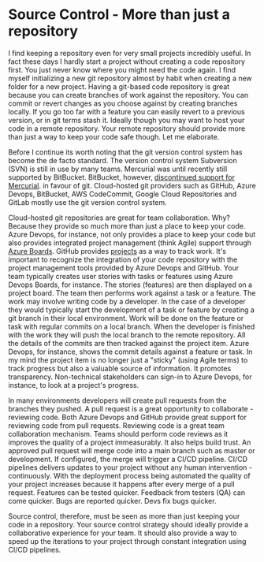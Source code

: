 # Source Control - More than just a repository

I find keeping a repository even for very small projects incredibly useful. In fact these days I hardly start a project without creating a code repository first. You just never know where you might need the code again. I find myself initializing a new git repository almost by habit when creating a new folder for a new project. Having a git-based code repository is great because you can create branches of work against the repository. You can commit or revert changes as you choose against by creating branches locally. If you go too far with a feature you can easily revert to a previous version, or in git terms stash it. Ideally though you may want to host your code in a remote repository. Your remote repository should provide more than just a way to keep your code safe though. Let me elaborate.

Before I continue its worth noting that the git version control system has become the de facto standard. The version control system Subversion (SVN) is still in use by many teams. Mercurial was until recently still supported by BitBucket. BitBucket, however, [discontinued support for Mercurial](https://bitbucket.org/blog/sunsetting-mercurial-support-in-bitbucket).  in favour of git. Cloud-hosted git providers such as GitHub, Azure Devops, BitBucket, AWS CodeCommit, Google Cloud Repositories and GitLab mostly use the git version control system.

Cloud-hosted git repositories are great for team collaboration. Why? Because they provide so much more than just a place to keep your code. Azure Devops, for instance, not only provides a place to keep your code but also provides integrated project management (think Agile) support through [Azure Boards](https://azure.microsoft.com/en-us/services/devops/boards/). GitHub provides [projects](https://github.com/features/project-management/) as a way to track work. It's important to recognize the integration of your code repository with the project management tools provided by Azure Devops and GitHub. Your team typically creates user stories with tasks or features using Azure Devops Boards, for instance. The stories (features) are then displayed on a project board. The team then performs work against a task or a feature. The work may involve writing code by a developer. In the case of a developer they would typically start the development of a task or feature by creating a git branch in their local environment. Work will be done on the feature or task with regular commits on a local branch. When the developer is finished with the work they will push the local branch to the remote repository. All the details of the commits are then tracked against the project item. Azure Devops, for instance, shows the commit details against a feature or task. In my mind the project item is no longer just a "sticky" (using Agile terms) to track progress but also a valuable source of information. It promotes transparency. Non-technical stakeholders can sign-in to Azure Devops, for instance, to look at a project's progress.

In many environments developers will create pull requests from the branches they pushed. A pull request is a great opportunity to collaborate - reviewing code. Both Azure Devops and GitHub provide great support for reviewing code from pull requests. Reviewing code is a great team collaboration mechanism. Teams should perform code reviews as it improves the quality of a project immeasurably. It also helps build trust. An approved pull request will merge code into a main branch such as master or development. If configured, the merge will trigger a CI/CD pipeline. CI/CD pipelines delivers updates to your project without any human intervention - continuously. With the deployment process being automated the quality of your project increases because it happens after every merge of a pull request. Features can be tested quicker. Feedback from testers (QA) can come quicker. Bugs are reported quicker. Devs fix bugs quicker.

Source control, therefore, must be seen as more than just keeping your code in a repository. Your source control strategy should ideally provide a collaborative experience for your team. It should also provide a way to speed up the iterations to your project through constant integration using CI/CD pipelines.

